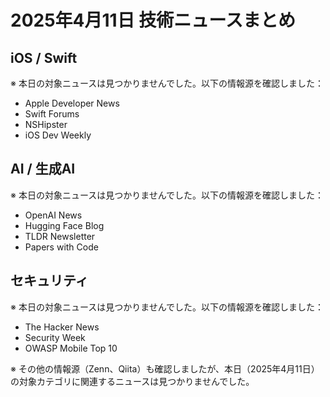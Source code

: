 # 2025年4月11日 技術ニュースまとめ

## iOS / Swift

※ 本日の対象ニュースは見つかりませんでした。以下の情報源を確認しました：
- Apple Developer News
- Swift Forums
- NSHipster
- iOS Dev Weekly

## AI / 生成AI

※ 本日の対象ニュースは見つかりませんでした。以下の情報源を確認しました：
- OpenAI News
- Hugging Face Blog
- TLDR Newsletter
- Papers with Code

## セキュリティ

※ 本日の対象ニュースは見つかりませんでした。以下の情報源を確認しました：
- The Hacker News
- Security Week
- OWASP Mobile Top 10

※ その他の情報源（Zenn、Qiita）も確認しましたが、本日（2025年4月11日）の対象カテゴリに関連するニュースは見つかりませんでした。 